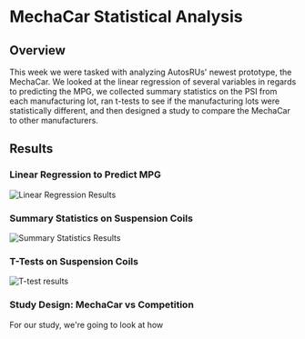 # MechaCar Statistical Analysis

## **Overview**

This week we were tasked with analyzing AutosRUs' newest prototype, the MechaCar. We looked at the linear regression of several variables in regards to predicting the MPG, we collected summary statistics on the PSI from each manufacturing lot, ran t-tests to see if the manufacturing lots were statistically different, and then designed a study to compare the MechaCar to other manufacturers.

## **Results**

### Linear Regression to Predict MPG
![Linear Regression Results]()

### Summary Statistics on Suspension Coils
![Summary Statistics Results]()

### T-Tests on Suspension Coils
![T-test results]()

### Study Design: MechaCar vs Competition

For our study, we're going to look at how 
